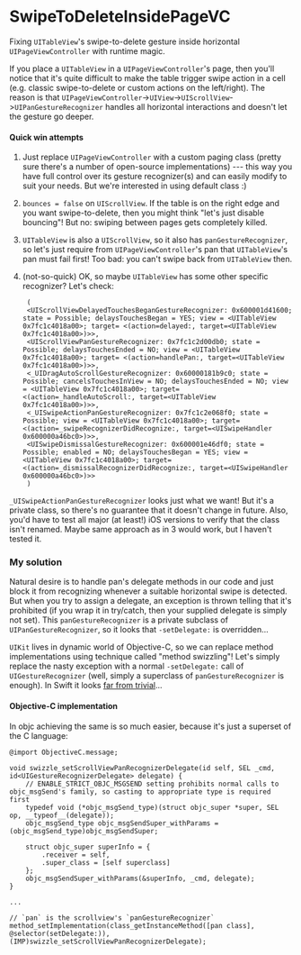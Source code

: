 # SwipeToDeleteInsidePageVC
Fixing `UITableView`'s swipe-to-delete gesture inside horizontal `UIPageViewController` with runtime magic.

If you place a `UITableView` in a `UIPageViewController`'s page, then you'll notice that it's quite difficult to make the table trigger swipe action in a cell (e.g. classic swipe-to-delete or custom actions on the left/right). The reason is that `UIPageViewController`->`UIView`->`UIScrollView`->`UIPanGestureRecognizer` handles all horizontal interactions and doesn't let the gesture go deeper.

#### Quick win attempts
1. Just replace `UIPageViewController` with a custom paging class (pretty sure there's a number of open-source implementations) --- this way you have full control over its gesture recognizer(s) and can easily modify to suit your needs. But we're interested in using default class :)
2. `bounces = false` on `UIScrollView`. If the table is on the right edge and you want swipe-to-delete, then you might think "let's just disable bouncing"! But no: swiping between pages gets completely killed.
3. `UITableView` is also a `UIScrollView`, so it also has `panGestureRecognizer`, so let's just require from `UIPageViewController`'s pan that `UITableView`'s pan must fail first! Too bad: you can't swipe back from `UITableView` then.
4. (not-so-quick) OK, so maybe `UITableView` has some other specific recognizer? Let's check:

        (
        <UIScrollViewDelayedTouchesBeganGestureRecognizer: 0x600001d41600; state = Possible; delaysTouchesBegan = YES; view = <UITableView 0x7fc1c4018a00>; target= <(action=delayed:, target=<UITableView 0x7fc1c4018a00>)>>,
        <UIScrollViewPanGestureRecognizer: 0x7fc1c2d00db0; state = Possible; delaysTouchesEnded = NO; view = <UITableView 0x7fc1c4018a00>; target= <(action=handlePan:, target=<UITableView 0x7fc1c4018a00>)>>,
        <_UIDragAutoScrollGestureRecognizer: 0x60000181b9c0; state = Possible; cancelsTouchesInView = NO; delaysTouchesEnded = NO; view = <UITableView 0x7fc1c4018a00>; target= <(action=_handleAutoScroll:, target=<UITableView 0x7fc1c4018a00>)>>,
        <_UISwipeActionPanGestureRecognizer: 0x7fc1c2e068f0; state = Possible; view = <UITableView 0x7fc1c4018a00>; target= <(action=_swipeRecognizerDidRecognize:, target=<UISwipeHandler 0x600000a46bc0>)>>,
        <UISwipeDismissalGestureRecognizer: 0x600001e46df0; state = Possible; enabled = NO; delaysTouchesBegan = YES; view = <UITableView 0x7fc1c4018a00>; target= <(action=_dismissalRecognizerDidRecognize:, target=<UISwipeHandler 0x600000a46bc0>)>>
        )

`_UISwipeActionPanGestureRecognizer` looks just what we want! But it's a private class, so there's no guarantee that it doesn't change in future. Also, you'd have to test all major (at least!) iOS versions to verify that the class isn't renamed. Maybe same approach as in 3 would work, but I haven't tested it.

### My solution
Natural desire is to handle pan's delegate methods in our code and just block it from recognizing whenever a suitable horizontal swipe is detected. But when you try to assign a delegate, an exception is thrown telling that it's prohibited (if you wrap it in try/catch, then your supplied delegate is simply not set). This `panGestureRecognizer` is a private subclass of `UIPanGestureRecognizer`, so it looks that `-setDelegate:` is overridden...

`UIKit` lives in dynamic world of Objective-C, so we can replace method implementations using technique called "method swizzling"! Let's simply replace the nasty exception with a normal `-setDelegate:` call of `UIGestureRecognizer` (well, simply a superclass of `panGestureRecognizer` is enough). In Swift it looks [far from trivial](https://github.com/kambala-decapitator/SwipeToDeleteInsidePageVC/blob/master/SwipeToDeleteInsidePageVC/AppDelegate.swift#L32)...

#### Objective-C implementation
In objc achieving the same is so much easier, because it's just a superset of the C language:

    @import ObjectiveC.message;

    void swizzle_setScrollViewPanRecognizerDelegate(id self, SEL _cmd, id<UIGestureRecognizerDelegate> delegate) {
        // ENABLE_STRICT_OBJC_MSGSEND setting prohibits normal calls to objc_msgSend's family, so casting to appropriate type is required first
        typedef void (*objc_msgSend_type)(struct objc_super *super, SEL op, __typeof__(delegate));
        objc_msgSend_type objc_msgSendSuper_withParams = (objc_msgSend_type)objc_msgSendSuper;

        struct objc_super superInfo = {
            .receiver = self,
            .super_class = [self superclass]
        };
        objc_msgSendSuper_withParams(&superInfo, _cmd, delegate);
    }

    ...

    // `pan` is the scrollview's `panGestureRecognizer`
    method_setImplementation(class_getInstanceMethod([pan class], @selector(setDelegate:)), (IMP)swizzle_setScrollViewPanRecognizerDelegate);
